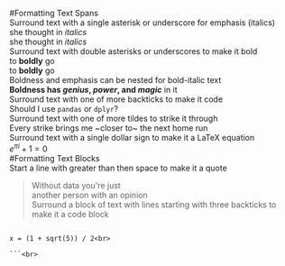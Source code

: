 #Formatting Text Spans<br>
Surround text with a single asterisk or underscore for emphasis (italics)<br>
she thought in *italics*<br>
she thought in _italics_<br>
Surround text with double asterisks or underscores to make it bold<br>
to **boldly** go<br>
to __boldly__ go<br>
Boldness and emphasis can be nested for bold-italic text<br>
**Boldness has *genius*, _power_, and *magic*** in it<br>
Surround text with one of more backticks to make it code<br>
Should I use `pandas` or `dplyr`?<br>
Surround text with one of more tildes to strike it through<br>
Every strike brings me ~closer to~ the next home run<br>
Surround text with a single dollar sign to make it a LaTeX equation<br>
$e^{\pi i} + 1 = 0$<br>
#Formatting Text Blocks<br>
Start a line with greater than then space to make it a quote<br>
> Without data you're just<br>
> another person with an opinion<br>
Surround a block of text with lines starting with three backticks to make it a code block<br>
```<br>

x = (1 + sqrt(5)) / 2<br>

```<br>
